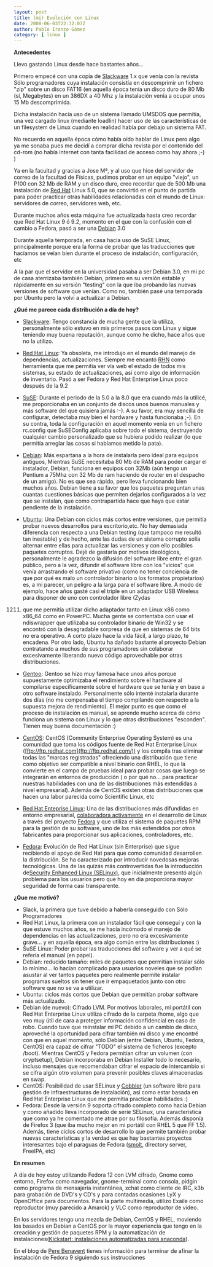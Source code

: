 ```yaml
---
layout: post
title: (mi) Evolución con Linux
date: 2008-06-03T22:32:07Z
author: Pablo Iranzo Gómez
category: [ linux ]
---
```


**Antecedentes**

Llevo gastando Linux desde hace bastantes años...

Primero empecé con una copia de [Slackware](http://www.slackware.com/)
1.x que venía con la revista Sólo programadores cuya instalación
consistía en descomprimir un fichero "zip" sobre un disco FAT16 (en
aquella época tenía un disco duro de 80 Mb (sí, Megabytes) en un 386DX a
40 Mhz y la instalación venía a ocupar unos 15 Mb descomprimida.

Dicha instalación hacía uso de un sistema llamado UMSDOS que permitía,
una vez cargado linux (mediante loadlin) hacer uso de las
características de un filesystem de Linux cuando en realidad había por
debajo un sistema FAT.

No recuerdo en aquella época cómo había oído hablar de Linux pero algo
ya me sonaba pues me decidí a comprar dicha revista por el contenido del
cd-rom (no había internet con tanta facilidad de acceso como hay ahora
;-) )

Ya en la facultad y gracias a Jose Mª, y al uso que hice del servidor de
correo de la facultad de Físicas, pudimos probar en un equipo "viejo",
un P100 con 32 Mb de RAM y un disco duro, creo recordar que de 500 Mb
una instalación de [Red Hat](http://www.redhat.com/) Linux 5.0, que
se convirtió en el punto de partida para poder practicar otras
habilidades relacionadas con el mundo de Linux: servidores de correo,
servidores web, etc.

Durante muchos años esta máquina fue actualizada hasta creo recordar que
Red Hat Linux 9 ó 9.2, momento en el que con la confusión con el cambio
a Fedora, pasó a ser una [Debian](http://www.debian.org/) 3.0

Durante aquella temporada, en casa hacía uso de SuSE Linux,
principalmente porque era la forma de probar que las traducciones que
hacíamos se veían bien durante el proceso de instalación, configuración,
etc

A la par que el servidor en la universidad pasaba a ser Debian 3.0, en
mi pc de casa aterrizaba también Debian, primero en su versión estable y
rápidamente en su versión "testing" con la que iba probando las nuevas
versiones de software que venían. Como no, también pasé una temporada
por Ubuntu pero la volví a actualizar a Debian.

**¿Qué me parece cada distribución a día de hoy?**

-  [Slackware](http://www.slackware.com/): Tengo constancia de mucha gente
que la utiliza, personalmente sólo estuvo en mis primeros pasos con
Linux y sigue teniendo muy buena reputación, aunque como he dicho, hace
años que no la utilizo.

-  [Red Hat Linux](http://www.redhat.com/): Ya obsoleta, me introdujo en el mundo
del manejo de dependencias, actualizaciones. Siempre me encantó
[RHN](https://alufis35.uv.es/rhn.redhat.com) como herramienta que me
permitía ver vía web el estado de todos mis sistemas, su estado de
actualizaciones, así como algo de información de inventario. Pasó a ser
Fedora y Red Hat Enterprise Linux poco después de la 9.2

- [SuSE](http://www.suse.de/): Durante el periodo de la 5.0 a la 8.0 que
era cuando más la utilicé, me proporcionaba en un conjunto de discos
unos buenos manuales y más software del que quisiera jamás :-). A su
favor, era muy sencilla de configurar, detectaba muy bien el hardware y
hasta funcionaba ;-). En su contra, toda la configuración en aquel
momento venía en un fichero rc.config que SuSEConfig aplicaba sobre todo
el sistema, destruyendo cualquier cambio personalizado que se hubiera
podido realizar (lo que permitía arreglar las cosas si habíamos metido
la pata).

- [Debian](http://www.debian.org/): Más espartana a la hora de instalarla
pero ideal para equipos antiguos, Mientras SuSE necesitaba 80 Mb de RAM
para poder cargar el instalador, Debian, funciona en equipos con 32Mb
(aún tengo un Pentium a 75Mhz con 32 Mb de ram haciendo de router en el
despacho de un amigo). No es que sea rápido, pero lleva funcionando bien
muchos años. Debian tiene a su favor que los paquetes preguntan unas
cuantas cuestiones básicas que permiten dejarlos configurados a la vez
que se instalan, que como contrapartida hace que haya que estar
pendiente de la instalación.

- [Ubuntu](http://www.ubuntu.com/): Una Debian con ciclos más cortos entre
versiones, que permitía probar nuevos desarrollos para escritorio,etc.
No hay demasiada diferencia con respecto a una Debian testing (que
tampoco me resultó tan inestable) y de hecho, ante las dudas de un
sistema corrupto solía alternar entre ellas para actualizar las
versiones y con ello posibles paquetes corruptos. Dejé de gastarla por
motivos ideológicos, personalmente le agradezco la difusión del software
libre entre el gran público, pero a la vez, difundir el software libre
con los "vicios" que venía arrastrando el software privativo (como no
tener conciencia de que por qué es malo un controlador binario o los
formatos propietarios) es, a mi parecer, un peligro a la larga para el
software libre. A modo de ejemplo, hace años gasté casi el triple en un
adaptador USB Wireless para disponer de uno con controlador libre (Zydas
1211) que me permitía utilizar dicho adaptador tanto en Linux x86 como
x86_64 como en PowerPC. Mucha gente se contentaba con usar el
ndiswrapper que utilizaba su controlador binario de Win32 y se encontró
con la desagradable sorpresa de que en sistemas de 64 bits no era
operativo. A corto plazo hace la vida fácil, a largo plazo, te encadena.
Por otro lado, Ubuntu ha dañado bastante al proyecto Debian contratando
a muchos de sus programadores sin colaborar excesivamente liberando
nuevo código aprovechable por otras distribuciones.

- [Gentoo](http://www.gentoo.org/): Gentoo se hizo muy famosa hace unos
años porque supuestamente optimizaba el rendimiento sobre el hardware al
compilarse específicamente sobre el hardware que se tenía y en base a
otro software instalado. Personalmente sólo intenté instalarla durante
dos días (no me compensaba el tiempo compilando con respecto a la
supuesta mejora de rendimiento). El mejor punto es que como el proceso
de instalación es manual, se aprende mucho acerca de cómo funciona un
sistema con Linux y lo que otras distribuciones "esconden". Tienen muy
buena documentación :)

- [CentOS](http://www.centos.org/): CentOS (Community Enterprise Operating
System) es una comunidad que toma los códigos fuente de Red Hat
Enterprise Linux ([ftp://ftp.redhat.com](ftp://ftp.redhat.com/)) y los
compila tras eliminar todas las "marcas registradas" ofreciendo una
distribución que tiene como objetivo ser compatible a nivel binario con
RHEL, lo que la convierte en el campo de pruebas ideal para probar cosas
que luego se integrarán en entornos de producción ( o por qué no... para
practicar nuestras habilidades con una de las distribuciones más
extendidas a nivel empresarial). Además de CentOS existen otras
distribuciones que hacen una labor parecida como Scientific Linux, etc

-  [Red Hat Enteprise Linux](http://www.redhat.com/rhel/): Una de las distribuciones más
difundidas en entorno empresarial, [colaboradora
activamente](http://fedoraproject.org/wiki/RedHatContributions) en el
desarrollo de Linux a través del proyecto
[Fedora](http://fedoraproject.org/) y que utiliza el sistema de paquetes
RPM para la gestión de su software, uno de los más extendidos por otros
fabricantes para proporcionar sus aplicaciones, controladores, etc.

- [Fedora](http://fedoraproject.org/): Evolución de Red Hat Linux (sin
Enterprise) que sigue recibiendo el apoyo de Red Hat para que como
comunidad desarrollen la distribución. Se ha caracterizado por
introducir novedosas mejoras tecnológicas. Una de las quizás más
controvertidas fue la introducción de[Security Enhanced Linux
(SELinux)](https://alufis35.uv.es/Security-Enhanced-Linux-SELinux.html),
que inicialmente presentó algún problema para los usuarios pero que hoy
en dia proporciona mayor seguridad de forma casi transparente.

**¿Que me motivó?**

-  Slack, la primera que tuve debido a haberla conseguido con Sólo Programadores
-  Red Hat Linux, la primera con un instalador fácil que conseguí y con la que estuve muchos años, se me hacía incómodo el manejo de dependencias en las actualizaciones, pero no era excesivamente grave... y en aquella época, era algo común entre las distribuciones :)
-  SuSE Linux: Poder probar las traducciones del software y ver a qué se refería el manual (en papel).
-  Debian: reducido tamaño: miles de paquetes que permitían instalar sólo lo mínimo... lo hacían complicado para usuarios noveles que se podían asustar al ver tantos paquetes pero realmente permite instalar programas sueltos sin tener que ir empaquetados junto con otro software que no se va a utilizar.
-  Ubuntu: ciclos más cortos que Debian que permitían probar software más actualizado.
-  Debian (de nuevo): Cifrado LVM. Por motivos laborales, mi portátil con Red Hat Enterprise Linux utiliza cifrado de la carpeta /home, algo que veo muy útil de cara a proteger información confidencial en caso de robo. Cuando tuve que reinstalar mi PC debido a un cambio de disco, aproveché la oportunidad para cifrar también mi disco y me encontré con que en aquel momento, sólo Debian (entre Debian, Ubuntu, Fedora, CentOS) era capaz de cifrar "TODO" el sistema de ficheros (excepto /boot). Mientras CentOS y Fedora permitían cifrar un volumen (con cryptsetup), Debian incorporaba en Debian Installer todo lo necesario, incluso mensajes que recomendaban cifrar el espacio de intercambio si se cifra algún otro volumen para prevenir posibles claves almacenadas en swap.
-  CentOS: Posibilidad de usar SELinux y [Cobbler](http://cobbler.et.redhat.com/) (un software libre para gestión de infraestructuras de instalación), así como estar basada en Red Hat Enterprise Linux que me permitía practicar habilidades :)
-  Fedora: Desde la versión 9 soporta cifrado completo como hacía Debian y como añadido lleva incorporado de serie SELinux, una característica que como ya he comentado me atrae por su filosofía. Además disponía de Firefox 3 (que iba mucho mejor en mi portátil con RHEL 5 que FF 1.5). Además, tiene ciclos cortos de desarrollo lo que permite también probar nuevas características y la verdad es que hay bastantes proyectos interesantes bajo el paraguas de Fedora ([smolt](http://smolt.fedoraproject.org/), directory server, FreeIPA, etc)

**En resumen**

A día de hoy estoy utilizando Fedora 12 con LVM cifrado, Gnome como
entorno, Firefox como navegador, gnome-terminal como consola, pidgin
como programa de mensajería instantánea, xchat como cliente de IRC, k3b
para grabación de DVD's y CD's y para contadas ocasiones LyX y
OpenOffice para documentos. Para la parte multimedia, utilizo Exaile
como reproductor (muy parecido a Amarok) y VLC como reproductor de
vídeo.

En los servidores tengo una mezcla de Debian, CentOS y RHEL, moviendo los basados en Debian a CentOS por la mayor experiencia que tengo en la creación y gestión de paquetes RPM y la automatización de instalaciones([Kickstart: instalaciones automatizadas para anaconda](https://alufis35.uv.es/Kickstart-instalaciones.html)).

En el blog de [Pere Benavent](http://www.benavent.org/diario/2008/06/fedora-9-just-installed.html)
tienes información para terminar de afinar la instalación de Fedora 9 siguiendo sus instrucciones
